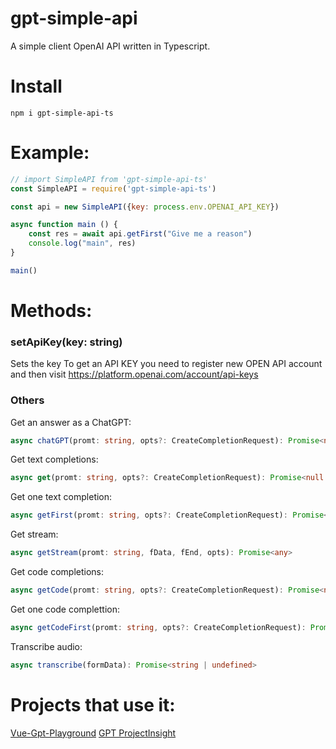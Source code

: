 # gpt-simple-api
A simple client OpenAI API written in Typescript.

# Install
```
npm i gpt-simple-api-ts
```

# Example:

```js
// import SimpleAPI from 'gpt-simple-api-ts'
const SimpleAPI = require('gpt-simple-api-ts')

const api = new SimpleAPI({key: process.env.OPENAI_API_KEY})

async function main () {
    const res = await api.getFirst("Give me a reason")
    console.log("main", res)
}

main()
```

# Methods:

### setApiKey(key: string)

Sets the key
To get an API KEY you need to register new OPEN API account and then visit https://platform.openai.com/account/api-keys

### Others
Get an answer as a ChatGPT:
```ts
async chatGPT(promt: string, opts?: CreateCompletionRequest): Promise<null | string[]> 
```

Get text completions:

```ts
async get(promt: string, opts?: CreateCompletionRequest): Promise<null | string[]> 
```


Get one text completion:

```ts
async getFirst(promt: string, opts?: CreateCompletionRequest): Promise<string | undefined> 
```

Get stream:

```ts
async getStream(promt: string, fData, fEnd, opts): Promise<any> 
```

Get code completions:

```ts
async getCode(promt: string, opts?: CreateCompletionRequest): Promise<null | string[]> 
```


Get one code complettion:

```ts
async getCodeFirst(promt: string, opts?: CreateCompletionRequest): Promise<string | undefined> 
```

Transcribe audio:

```ts
async transcribe(formData): Promise<string | undefined> 
```

# Projects that use it:

[Vue-Gpt-Playground](https://github.com/Kypaku/vue-gpt-example)
[GPT ProjectInsight](https://github.com/Kypaku/gpt-project-insight)
